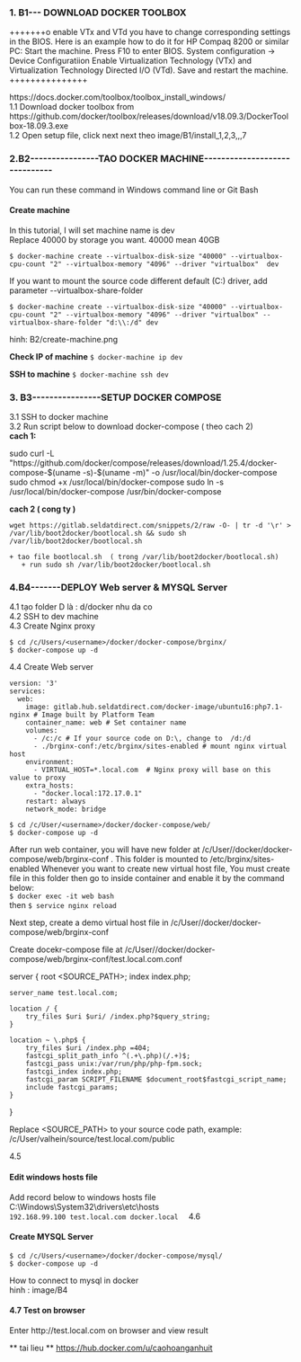 <h3> 1. B1--- DOWNLOAD DOCKER TOOLBOX </h3>
<p>
+++++++o enable VTx and VTd you have to change corresponding settings in the BIOS.
Here is an example how to do it for HP Compaq 8200 or similar PC:
Start the machine.
Press F10 to enter BIOS.
System configuration -> Device Configuratiion
Enable Virtualization Technology (VTx) and Virtualization Technology Directed I/O (VTd).
Save and restart the machine.
+++++++++++++++
</p>
https://docs.docker.com/toolbox/toolbox_install_windows/ </br>
1.1 Download docker toolbox from https://github.com/docker/toolbox/releases/download/v18.09.3/DockerToolbox-18.09.3.exe </br>
1.2 Open setup file, click next next  theo image/B1/install_1,2,3,,,7 </br>

<h3>2.B2----------------TAO DOCKER MACHINE------------------------------</h3>
You can run these command in Windows command line or Git Bash </br>
<h4>Create machine</h4>
In this tutorial, I will set machine name is dev </br>
Replace 40000 by storage you want. 40000 mean 40GB </br>

```$ docker-machine create --virtualbox-disk-size "40000" --virtualbox-cpu-count "2" --virtualbox-memory "4096" --driver "virtualbox"  dev ```

If you want to mount the source code different default (C:) driver, add parameter --virtualbox-share-folder </br>

```$ docker-machine create --virtualbox-disk-size "40000" --virtualbox-cpu-count "2" --virtualbox-memory "4096" --driver "virtualbox" --virtualbox-share-folder "d:\\:/d" dev```

hinh: B2/create-machine.png </br>

<b>Check IP of machine</b>
```$ docker-machine ip dev```

<b>SSH to machine</b>
```$ docker-machine ssh dev```


<h3>3. B3----------------SETUP DOCKER COMPOSE</h3>
3.1 SSH to docker machine </br>
3.2 Run script below to download docker-compose ( theo cach 2) </br>
<b>cach 1: </b> </br>
<p>
sudo curl -L "https://github.com/docker/compose/releases/download/1.25.4/docker-compose-$(uname -s)-$(uname -m)" -o /usr/local/bin/docker-compose
sudo chmod +x /usr/local/bin/docker-compose
sudo ln -s /usr/local/bin/docker-compose /usr/bin/docker-compose
</p>

<b>cach 2 ( cong ty )</b>
```
wget https://gitlab.seldatdirect.com/snippets/2/raw -O- | tr -d '\r' > /var/lib/boot2docker/bootlocal.sh && sudo sh /var/lib/boot2docker/bootlocal.sh
```

```
+ tao file bootlocal.sh  ( trong /var/lib/boot2docker/bootlocal.sh)
   + run sudo sh /var/lib/boot2docker/bootlocal.sh
```


<h3>4.B4-------DEPLOY Web server & MYSQL Server</h3>

4.1 tạo folder D   là : d/docker nhu da co </br>
4.2 SSH to dev machine </br>
4.3 Create Nginx proxy </br>
```
$ cd /c/Users/<username>/docker/docker-compose/brginx/
$ docker-compose up -d
```
4.4 Create Web server </br>
```
version: '3'
services:
  web:
    image: gitlab.hub.seldatdirect.com/docker-image/ubuntu16:php7.1-nginx # Image built by Platform Team
    container_name: web # Set container name
    volumes:
      - /c:/c # If your source code on D:\, change to  /d:/d
      - ./brginx-conf:/etc/brginx/sites-enabled # mount nginx virtual host
    environment:
      - VIRTUAL_HOST=*.local.com  # Nginx proxy will base on this value to proxy
    extra_hosts:
      - "docker.local:172.17.0.1"
    restart: always
    network_mode: bridge

```

```
$ cd /c/User/<username>/docker/docker-compose/web/
$ docker-compose up -d

```
After run web container, you will have new folder at /c/User/<username>/docker/docker-compose/web/brginx-conf . This folder is mounted to /etc/brginx/sites-enabled
Whenever you want to create new virtual host file, You must create file in this folder then go to inside container and enable it by the command below: </br>
```$ docker exec -it web bash ``` </br>
then
```$ service nginx reload ``` </br>

Next step, create a demo virtual host file in /c/User/<username>/docker/docker-compose/web/brginx-conf

Create docekr-compose file at /c/User/<username>/docker/docker-compose/web/brginx-conf/test.local.com.conf

server {
    root <SOURCE_PATH>;
    index index.php;

    server_name test.local.com;

    location / {
        try_files $uri $uri/ /index.php?$query_string;
    }

    location ~ \.php$ {
        try_files $uri /index.php =404;
        fastcgi_split_path_info ^(.+\.php)(/.+)$;
        fastcgi_pass unix:/var/run/php/php-fpm.sock;
        fastcgi_index index.php;
        fastcgi_param SCRIPT_FILENAME $document_root$fastcgi_script_name;
        include fastcgi_params;
    }
}

Replace <SOURCE_PATH> to your source code path, example: /c/User/valhein/source/test.local.com/public

4.5 <h4>Edit windows hosts file</h4>
Add record below to windows hosts file C:\Windows\System32\drivers\etc\hosts </br>
```192.168.99.100 test.local.com docker.local  ```
4.6 <h4>Create MYSQL Server</h4>
```
$ cd /c/Users/<username>/docker/docker-compose/mysql/
$ docker-compose up -d 

```
How to connect to mysql in docker </br>
hinh : image/B4
<h4>4.7 Test on browser </h4>
Enter http://test.local.com on browser and view result

** tai lieu **
https://hub.docker.com/u/caohoanganhuit
